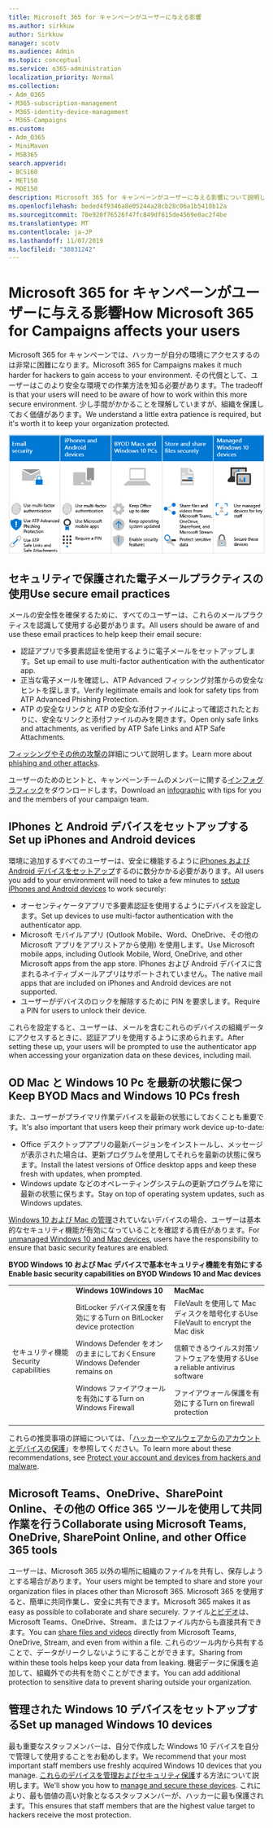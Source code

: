 ```yaml
---
title: Microsoft 365 for キャンペーンがユーザーに与える影響
ms.author: sirkkuw
author: Sirkkuw
manager: scotv
ms.audience: Admin
ms.topic: conceptual
ms.service: o365-administration
localization_priority: Normal
ms.collection:
- Adm_O365
- M365-subscription-management
- M365-identity-device-management
- M365-Campaigns
ms.custom:
- Adm_O365
- MiniMaven
- MSB365
search.appverid:
- BCS160
- MET150
- MOE150
description: Microsoft 365 for キャンペーンがユーザーに与える影響について説明します。
ms.openlocfilehash: beded4f9346a8e05244a28cb28c06a1b5410b12a
ms.sourcegitcommit: 70e920f76526f47fc849df615de4569e0ac2f4be
ms.translationtype: MT
ms.contentlocale: ja-JP
ms.lasthandoff: 11/07/2019
ms.locfileid: "38031242"
---
```

# <a name="how-microsoft-365-for-campaigns-affects-your-users"></a><span data-ttu-id="e1b47-103">Microsoft 365 for キャンペーンがユーザーに与える影響</span><span class="sxs-lookup"><span data-stu-id="e1b47-103">How Microsoft 365 for Campaigns affects your users</span></span>

<span data-ttu-id="e1b47-104">Microsoft 365 for キャンペーンでは、ハッカーが自分の環境にアクセスするのは非常に困難になります。</span><span class="sxs-lookup"><span data-stu-id="e1b47-104">Microsoft 365 for Campaigns makes it much harder for hackers to gain access to your environment.</span></span> <span data-ttu-id="e1b47-105">その代償として、ユーザーはこのより安全な環境での作業方法を知る必要があります。</span><span class="sxs-lookup"><span data-stu-id="e1b47-105">The tradeoff is that your users will need to be aware of how to work within this more secure environment.</span></span> <span data-ttu-id="e1b47-106">少し手間がかかることを理解していますが、組織を保護しておく価値があります。</span><span class="sxs-lookup"><span data-stu-id="e1b47-106">We understand a little extra patience is required, but it's worth it to keep your organization protected.</span></span>

![IPhones、Android デバイス、Mac、Windows 10、共有、および主要なスタッフに関する以下の重要なポイントを合計する図](media/M365-democracy-Users_700px.png)

## <a name="use-secure-email-practices"></a><span data-ttu-id="e1b47-108">セキュリティで保護された電子メールプラクティスの使用</span><span class="sxs-lookup"><span data-stu-id="e1b47-108">Use secure email practices</span></span>
<span data-ttu-id="e1b47-109">メールの安全性を確保するために、すべてのユーザーは、これらのメールプラクティスを認識して使用する必要があります。</span><span class="sxs-lookup"><span data-stu-id="e1b47-109">All users should be aware of and use these email practices to help keep their email secure:</span></span>
- <span data-ttu-id="e1b47-110">認証アプリで多要素認証を使用するように電子メールをセットアップします。</span><span class="sxs-lookup"><span data-stu-id="e1b47-110">Set up email to use multi-factor authentication with the authenticator app.</span></span>
- <span data-ttu-id="e1b47-111">正当な電子メールを確認し、ATP Advanced フィッシング対策からの安全なヒントを探します。</span><span class="sxs-lookup"><span data-stu-id="e1b47-111">Verify legitimate emails and look for safety tips from ATP Advanced Phishing Protection.</span></span>
- <span data-ttu-id="e1b47-112">ATP の安全なリンクと ATP の安全な添付ファイルによって確認されたとおりに、安全なリンクと添付ファイルのみを開きます。</span><span class="sxs-lookup"><span data-stu-id="e1b47-112">Open only safe links and attachments, as verified by ATP Safe Links and ATP Safe Attachments.</span></span>

<span data-ttu-id="e1b47-113">[フィッシングやその他の攻撃の](m365-campaigns-phishing-and-attacks.md)詳細について説明します。</span><span class="sxs-lookup"><span data-stu-id="e1b47-113">Learn more about [phishing and other attacks](m365-campaigns-phishing-and-attacks.md).</span></span> 

<span data-ttu-id="e1b47-114">ユーザーのためのヒントと、キャンペーンチームのメンバーに関する[インフォグラフィック](m365-campaigns-protect-campaign-infographic.md)をダウンロードします。</span><span class="sxs-lookup"><span data-stu-id="e1b47-114">Download an [infographic](m365-campaigns-protect-campaign-infographic.md) with tips for you and the members of your campaign team.</span></span>

## <a name="set-up-iphones-and-android-devices"></a><span data-ttu-id="e1b47-115">IPhones と Android デバイスをセットアップする</span><span class="sxs-lookup"><span data-stu-id="e1b47-115">Set up iPhones and Android devices</span></span>
<span data-ttu-id="e1b47-116">環境に追加するすべてのユーザーは、安全に機能するように[iPhones および Android デバイスをセットアップ](../business/set-up-mobile-devices.md?toc=%2Fmicrosoft-365%2Fcampaigns%2Ftoc.json)するのに数分かかる必要があります。</span><span class="sxs-lookup"><span data-stu-id="e1b47-116">All users you add to your environment will need to take a few minutes to [setup iPhones and Android devices](../business/set-up-mobile-devices.md?toc=%2Fmicrosoft-365%2Fcampaigns%2Ftoc.json) to work securely:</span></span>
- <span data-ttu-id="e1b47-117">オーセンティケータアプリで多要素認証を使用するようにデバイスを設定します。</span><span class="sxs-lookup"><span data-stu-id="e1b47-117">Set up devices to use multi-factor authentication with the authenticator app.</span></span>
- <span data-ttu-id="e1b47-118">Microsoft モバイルアプリ (Outlook Mobile、Word、OneDrive、その他の Microsoft アプリをアプリストアから使用) を使用します。</span><span class="sxs-lookup"><span data-stu-id="e1b47-118">Use Microsoft mobile apps, including Outlook Mobile, Word, OneDrive, and other Microsoft apps from the app store.</span></span> <span data-ttu-id="e1b47-119">IPhones および Android デバイスに含まれるネイティブメールアプリはサポートされていません。</span><span class="sxs-lookup"><span data-stu-id="e1b47-119">The native mail apps that are included on iPhones and Android devices are not supported.</span></span> 
- <span data-ttu-id="e1b47-120">ユーザーがデバイスのロックを解除するために PIN を要求します。</span><span class="sxs-lookup"><span data-stu-id="e1b47-120">Require a PIN for users to unlock their device.</span></span>

<span data-ttu-id="e1b47-121">これらを設定すると、ユーザーは、メールを含むこれらのデバイスの組織データにアクセスするときに、認証アプリを使用するように求められます。</span><span class="sxs-lookup"><span data-stu-id="e1b47-121">After setting these up, your users will be prompted to use the authenticator app when accessing your organization data on these devices, including mail.</span></span> 

## <a name="keep-byod-macs-and-windows-10-pcs-fresh"></a><span data-ttu-id="e1b47-122">OD Mac と Windows 10 Pc を最新の状態に保つ</span><span class="sxs-lookup"><span data-stu-id="e1b47-122">Keep BYOD Macs and Windows 10 PCs fresh</span></span> 
<span data-ttu-id="e1b47-123">また、ユーザーがプライマリ作業デバイスを最新の状態にしておくことも重要です。</span><span class="sxs-lookup"><span data-stu-id="e1b47-123">It's also important that users keep their primary work device up-to-date:</span></span>
- <span data-ttu-id="e1b47-124">Office デスクトップアプリの最新バージョンをインストールし、メッセージが表示された場合は、更新プログラムを使用してそれらを最新の状態に保ちます。</span><span class="sxs-lookup"><span data-stu-id="e1b47-124">Install the latest versions of Office desktop apps and keep these fresh with updates, when prompted.</span></span> 
- <span data-ttu-id="e1b47-125">Windows update などのオペレーティングシステムの更新プログラムを常に最新の状態に保ちます。</span><span class="sxs-lookup"><span data-stu-id="e1b47-125">Stay on top of operating system updates, such as Windows updates.</span></span>

<span data-ttu-id="e1b47-126">[Windows 10 および Mac の管理](m365-campaigns-protect-pcs-macs.md)されていないデバイスの場合、ユーザーは基本的なセキュリティ機能が有効になっていることを確認する責任があります。</span><span class="sxs-lookup"><span data-stu-id="e1b47-126">For [unmanaged Windows 10 and Mac devices](m365-campaigns-protect-pcs-macs.md), users have the responsibility to ensure that basic security features are enabled.</span></span>

<span data-ttu-id="e1b47-127">**BYOD Windows 10 および Mac デバイスで基本セキュリティ機能を有効にする**</span><span class="sxs-lookup"><span data-stu-id="e1b47-127">**Enable basic security capabilities on BYOD Windows 10 and Mac devices**</span></span>

||||
|:-----|:-----|:------|
||<span data-ttu-id="e1b47-128">**Windows 10**</span><span class="sxs-lookup"><span data-stu-id="e1b47-128">**Windows 10**</span></span>|<span data-ttu-id="e1b47-129">**Mac**</span><span class="sxs-lookup"><span data-stu-id="e1b47-129">**Mac**</span></span>|
|<span data-ttu-id="e1b47-130">セキュリティ機能</span><span class="sxs-lookup"><span data-stu-id="e1b47-130">Security capabilities</span></span>|<span data-ttu-id="e1b47-131">BitLocker デバイス保護を有効にする</span><span class="sxs-lookup"><span data-stu-id="e1b47-131">Turn on BitLocker device protection</span></span><p><p> <span data-ttu-id="e1b47-132">Windows Defender をオンのままにしておく</span><span class="sxs-lookup"><span data-stu-id="e1b47-132">Ensure Windows Defender remains on</span></span> <p><span data-ttu-id="e1b47-133">Windows ファイアウォールを有効にする</span><span class="sxs-lookup"><span data-stu-id="e1b47-133">Turn on Windows Firewall</span></span>| <span data-ttu-id="e1b47-134">FileVault を使用して Mac ディスクを暗号化する</span><span class="sxs-lookup"><span data-stu-id="e1b47-134">Use FileVault to encrypt the Mac disk</span></span> <p><p><span data-ttu-id="e1b47-135">信頼できるウイルス対策ソフトウェアを使用する</span><span class="sxs-lookup"><span data-stu-id="e1b47-135">Use a reliable antivirus software</span></span> <p><span data-ttu-id="e1b47-136">ファイアウォール保護を有効にする</span><span class="sxs-lookup"><span data-stu-id="e1b47-136">Turn on firewall protection</span></span>|

<span data-ttu-id="e1b47-137">これらの推奨事項の詳細については、「[ハッカーやマルウェアからのアカウントとデバイスの保護](https://support.office.com/article/Protect-your-account-and-devices-from-hackers-and-malware-066d6216-a56b-4f90-9af3-b3a1e9a327d6#ID0EAABAAA=Windows_10)」を参照してください。</span><span class="sxs-lookup"><span data-stu-id="e1b47-137">To learn more about these recommendations, see [Protect your account and devices from hackers and malware](https://support.office.com/article/Protect-your-account-and-devices-from-hackers-and-malware-066d6216-a56b-4f90-9af3-b3a1e9a327d6#ID0EAABAAA=Windows_10).</span></span>

## <a name="collaborate-using-microsoft-teams-onedrive-sharepoint-online-and-other-office-365-tools"></a><span data-ttu-id="e1b47-138">Microsoft Teams、OneDrive、SharePoint Online、その他の Office 365 ツールを使用して共同作業を行う</span><span class="sxs-lookup"><span data-stu-id="e1b47-138">Collaborate using Microsoft Teams, OneDrive, SharePoint Online, and other Office 365 tools</span></span>
<span data-ttu-id="e1b47-139">ユーザーは、Microsoft 365 以外の場所に組織のファイルを共有し、保存しようとする場合があります。</span><span class="sxs-lookup"><span data-stu-id="e1b47-139">Your users might be tempted to share and store your organization files in places other than Microsoft 365.</span></span> <span data-ttu-id="e1b47-140">Microsoft 365 を使用すると、簡単に共同作業し、安全に共有できます。</span><span class="sxs-lookup"><span data-stu-id="e1b47-140">Microsoft 365 makes it as easy as possible to collaborate and share securely.</span></span> <span data-ttu-id="e1b47-141">ファイル[とビデオ](share-files-and-videos.md)は、Microsoft Teams、OneDrive、Stream、またはファイル内からも直接共有できます。</span><span class="sxs-lookup"><span data-stu-id="e1b47-141">You can [share files and videos](share-files-and-videos.md) directly from Microsoft Teams, OneDrive, Stream, and even from within a file.</span></span> <span data-ttu-id="e1b47-142">これらのツール内から共有することで、データがリークしないようにすることができます。</span><span class="sxs-lookup"><span data-stu-id="e1b47-142">Sharing from within these tools helps keep your data from leaking.</span></span> <span data-ttu-id="e1b47-143">機密データに保護を追加して、組織外での共有を防ぐことができます。</span><span class="sxs-lookup"><span data-stu-id="e1b47-143">You can add additional protection to sensitive data to prevent sharing outside your organization.</span></span> 


## <a name="set-up-managed-windows-10-devices"></a><span data-ttu-id="e1b47-144">管理された Windows 10 デバイスをセットアップする</span><span class="sxs-lookup"><span data-stu-id="e1b47-144">Set up managed Windows 10 devices</span></span>
<span data-ttu-id="e1b47-145">最も重要なスタッフメンバーは、自分で作成した Windows 10 デバイスを自分で管理して使用することをお勧めします。</span><span class="sxs-lookup"><span data-stu-id="e1b47-145">We recommend that your most important staff members use freshly acquired Windows 10 devices that you manage.</span></span> <span data-ttu-id="e1b47-146">[これらのデバイスを管理およびセキュリティ保護](../business/set-up-windows-devices.md?toc=/microsoft-365/campaigns/toc.json)する方法について説明します。</span><span class="sxs-lookup"><span data-stu-id="e1b47-146">We'll show you how to [manage and secure these devices](../business/set-up-windows-devices.md?toc=/microsoft-365/campaigns/toc.json).</span></span> <span data-ttu-id="e1b47-147">これにより、最も価値の高い対象となるスタッフメンバーが、ハッカーに最も保護されます。</span><span class="sxs-lookup"><span data-stu-id="e1b47-147">This ensures that staff members that are the highest value target to hackers receive the most protection.</span></span> 



  